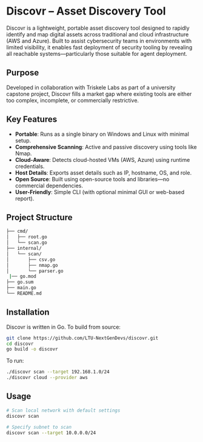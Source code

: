 # Discovr – Asset Discovery Tool

Discovr is a lightweight, portable asset discovery tool designed to rapidly identify and map digital assets across traditional and cloud infrastructure (AWS and Azure). Built to assist cybersecurity teams in environments with limited visibility, it enables fast deployment of security tooling by revealing all reachable systems—particularly those suitable for agent deployment.

## Purpose

Developed in collaboration with Triskele Labs as part of a university capstone project, Discovr fills a market gap where existing tools are either too complex, incomplete, or commercially restrictive.

## Key Features

- **Portable**: Runs as a single binary on Windows and Linux with minimal setup.
- **Comprehensive Scanning**: Active and passive discovery using tools like Nmap.
- **Cloud-Aware**: Detects cloud-hosted VMs (AWS, Azure) using runtime credentials.
- **Host Details**: Exports asset details such as IP, hostname, OS, and role.
- **Open Source**: Built using open-source tools and libraries—no commercial dependencies.
- **User-Friendly**: Simple CLI (with optional minimal GUI or web-based report).

## Project Structure

```bash
├── cmd/
│   ├── root.go
│   └── scan.go
├── internal/
│   └── scan/
│       ├── csv.go
│       ├── nmap.go
│       └── parser.go
 |── go.mod
├── go.sum
├── main.go
└── README.md
```

## Installation

Discovr is written in Go. To build from source:

```bash
git clone https://github.com/LTU-NextGenDevs/discovr.git
cd discovr
go build -o discovr
```

To run:
```bash
./discovr scan --target 192.168.1.0/24
./discovr cloud --provider aws
```

## Usage

```bash
# Scan local network with default settings
discovr scan

# Specify subnet to scan
discovr scan --target 10.0.0.0/24
